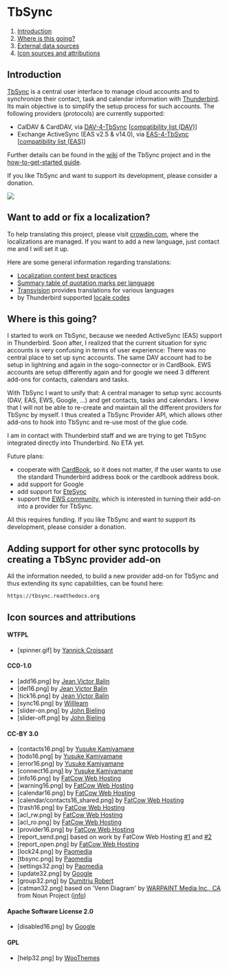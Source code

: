 # TbSync

1. [Introduction](https://github.com/jobisoft/TbSync#introduction)
2. [Where is this going?](https://github.com/jobisoft/TbSync#where-is-this-going)
3. [External data sources](https://github.com/jobisoft/TbSync#external-data-sources)
4. [Icon sources and attributions](https://github.com/jobisoft/TbSync#icon-sources-and-attributions)

## Introduction

[TbSync](https://addons.thunderbird.net/addon/tbsync/) is a central user interface to manage cloud accounts and to synchronize their contact, task and calendar information with [Thunderbird](https://www.thunderbird.net/). Its main objective is to simplify the setup process for such accounts. The following providers (protocols) are currently supported:
* CalDAV & CardDAV, via [DAV-4-TbSync](https://github.com/jobisoft/DAV-4-TbSync) 
[[compatibility list (DAV)](https://github.com/jobisoft/DAV-4-TbSync/wiki/Compatibility-list-(DAV))]
* Exchange ActiveSync (EAS v2.5 & v14.0), via [EAS-4-TbSync](https://github.com/jobisoft/EAS-4-TbSync) 
[[compatibility list (EAS)](https://github.com/jobisoft/EAS-4-TbSync/wiki/Compatibility-list-(EAS))]

Further details can be found in the [wiki](https://github.com/jobisoft/TbSync/wiki) of the TbSync project and in the [how-to-get-started guide](https://github.com/jobisoft/TbSync/wiki/How-to-get-started).

If you like TbSync and want to support its development, please consider a donation.

[![](https://www.paypalobjects.com/en_US/DK/i/btn/btn_donateCC_LG.gif)](https://www.paypal.me/johnbieling)


## Want to add or fix a localization?
To help translating this project, please visit [crowdin.com](https://crowdin.com/profile/jobisoft), where the localizations are managed. If you want to add a new language, just contact me and I will set it up.

Here are some general information regarding translations:

* [Localization content best practices](https://developer.mozilla.org/en-US/docs/Mozilla/Localization/Localization_content_best_practices)
* [Summary table of quotation marks per language](https://en.wikipedia.org/wiki/Quotation_mark#Summary_table)
* [Transvision](https://transvision.mozfr.org/) provides translations for various languages
* by Thunderbird supported [locale codes](https://searchfox.org/comm-central/source/mail/locales/all-locales)


## Where is this going?

I started to work on TbSync, because we needed ActiveSync (EAS) support in Thunderbird. Soon after, I realized that the current situation for sync accounts is very confusing in terms of user experience: There was no central place to set up sync accounts. The same DAV account had to be setup in lightning and again in the sogo-connector or in CardBook. EWS accounts are setup differently again and for google we need 3 different add-ons for contacts, calendars and tasks.

With TbSync I want to unify that: A central manager to setup sync accounts (DAV, EAS, EWS, Google, ...) and get contacts, tasks and calendars. I knew that I will not be able to re-create and maintain all the different providers for TbSync by myself. I thus created a TbSync Provider API, which allows other add-ons to hook into TbSync and re-use most of the glue code.

I am in contact with Thunderbird staff and we are trying to get TbSync integrated directly into Thunderbird. No ETA yet.

Future plans:
* cooperate with [CardBook](https://github.com/jobisoft/TbSync/issues/105), so it does not matter, if the user wants to use the standard Thunderbird address book or the cardbook address book. 
* add support for Google
* add support for [EteSync](https://www.etesync.com/)
* support the [EWS community](https://github.com/ExchangeCalendar/exchangecalendar), which is interested in turning their add-on into a provider for TbSync.

All this requires funding. If you like TbSync and want to support its development, please consider a donation.


## Adding support for other sync protocolls by creating a TbSync provider add-on

All the information needed, to build a new provider add-on for TbSync and thus extending its sync capabilities, can be found here:

```
https://tbsync.readthedocs.org
```


## Icon sources and attributions

#### WTFPL
* [spinner.gif] by [Yannick Croissant](http://www.ajaxload.info/)

#### CC0-1.0
* [add16.png] by [Jean Victor Balin](https://openclipart.org/detail/16950/add)
* [del16.png] by [Jean Victor Balin](https://openclipart.org/detail/16982/cross)
* [tick16.png] by [Jean Victor Balin](https://openclipart.org/detail/17056/tick)
* [sync16.png] by [Willleam](https://openclipart.org/detail/287463/circular-arrow-blue)
* [slider-on.png] by [John Bieling](https://github.com/jobisoft/TbSync/blob/master/skin/src/LICENSE)
* [slider-off.png] by [John Bieling](https://github.com/jobisoft/TbSync/blob/master/skin/src/LICENSE)

#### CC-BY 3.0
* [contacts16.png] by [Yusuke Kamiyamane](https://www.iconfinder.com/icons/25910/)
* [todo16.png] by [Yusuke Kamiyamane](https://www.iconfinder.com/icons/45913/)
* [error16.png] by [Yusuke Kamiyamane](https://www.iconfinder.com/icons/46013/exclamation_frame_icon)
* [connect16.png] by [Yusuke Kamiyamane](https://www.iconfinder.com/icons/58341/connect_plug_icon)
* [info16.png] by [FatCow Web Hosting](https://www.iconfinder.com/icons/64363/info_rhombus_icon)
* [warning16.png] by [FatCow Web Hosting](https://www.iconfinder.com/icons/36026/)
* [calendar16.png] by [FatCow Web Hosting](https://www.iconfinder.com/icons/35805/)
* [calendar/contacts16_shared.png] by [FatCow Web Hosting](https://www.iconfinder.com/icons/64490/network_share_icon)
* [trash16.png] by [FatCow Web Hosting](https://www.iconfinder.com/icons/35727/bin_empty_metal_icon)
* [acl_rw.png] by [FatCow Web Hosting](https://www.iconfinder.com/icons/36322/pencil_icon)
* [acl_ro.png] by [FatCow Web Hosting](https://www.iconfinder.com/icons/36324/delete_pencil_icon)
* [provider16.png] by [FatCow Web Hosting](https://www.iconfinder.com/icons/64634)
* [report_send.png] based on work by FatCow Web Hosting [#1](https://www.iconfinder.com/icons/36365/) and [#2](https://www.iconfinder.com/icons/93180)
* [report_open.png] by [FatCow Web Hosting](https://www.iconfinder.com/icons/36373)
* [lock24.png] by [Paomedia](https://www.iconfinder.com/icons/285646/lock_icon)
* [tbsync.png] by [Paomedia](https://www.iconfinder.com/icons/299097)
* [settings32.png] by [Paomedia](https://www.iconfinder.com/icons/299098/cogs_icon)
* [update32.png] by [Google](https://www.iconfinder.com/icons/352158/)
* [group32.png] by [Dumitriu Robert](https://www.iconfinder.com/icons/3289557/clan_group_partners_peers_people_icon)
* [catman32.png] based on 'Venn Diagram' by [WARPAINT Media Inc., CA](https://thenounproject.com/search/?q=three%20circles&i=31898#) from Noun Project ([info](https://github.com/jobisoft/CategoryManager/tree/master/sendtocategory/skin/catman))

#### Apache Software License 2.0
* [disabled16.png] by [Google](https://github.com/google/material-design-icons/blob/master/notification/1x_web/ic_do_not_disturb_alt_black_18dp.png)

#### GPL
* [help32.png] by [WooThemes](https://www.iconfinder.com/icons/58495/button_help_white_icon)
